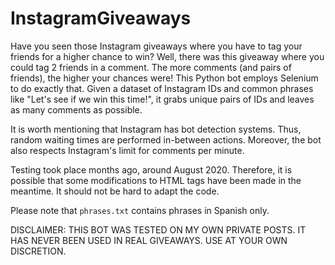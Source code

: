 # InstagramGiveaways

Have you seen those Instagram giveaways where you have to tag your friends for a higher chance to win?
Well, there was this giveaway where you could tag 2 friends in a comment. The more comments (and pairs of friends), the higher your chances were!
This Python bot employs Selenium to do exactly that. Given a dataset of Instagram IDs and common phrases like "Let's see if we win this time!",
it grabs unique pairs of IDs and leaves as many comments as possible.

It is worth mentioning that Instagram has bot detection systems. Thus, random waiting times are performed in-between actions. Moreover,
the bot also respects Instagram's limit for comments per minute.

Testing took place months ago, around August 2020. Therefore, it is possible that some modifications to HTML tags have been made in the meantime.
It should not be hard to adapt the code.

Please note that `phrases.txt` contains phrases in Spanish only.

DISCLAIMER: THIS BOT WAS TESTED ON MY OWN PRIVATE POSTS. IT HAS NEVER BEEN USED IN REAL GIVEAWAYS. USE AT YOUR OWN DISCRETION.

